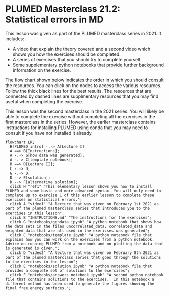 #  PLUMED Masterclass 21.2: Statistical errors in MD 

This lesson was given as part of the PLUMED masterclass series in 2021.  It includes:

* A video that explain the theory covered and a second video which shows you how the exercises should be completed.
* A series of exercises that you should try to complete yourself.
* Some supplementary python notebooks that provide further background information on the exercise.

The flow chart shown below indicates the order in which you should consult the resources.  You can click on the nodes to access the various resources.  Follow the thick black lines for the best results.  The resources that are connected by dashed lines are supplmentary resources that you may find useful when completing the exercise. 

This lesson was the second masterclass in the 2021 series.  You will likely be able to complete the exercise without completing all the exercises in the first masterclass in the series.  However, the earlier masterclass contains instructions for installing PLUMED using conda that you may need to consult if you have not installed it already.

```mermaid
flowchart LR;
  H[PLUMED intro] -.-> A[Lecture I] 
  A ==> B[Instructions];
  A -.-> G[how data was generated];
  A -.-> C[template notebook];
  B ==> D[Lecture II];
  C -.-> D;
  G -.-> D;
  D --> E[solution];
  D --> F[alternative solution];
  click H "ref1" "This elementary lesson shows you how to install PLUMED and some basic and more advanced syntax. You will only need to complete up to exercise 1 of this earlier lesson to complete these exercises on statistical errors.";
  click A "video1" "A lecture that was given on February 1st 2021 as part of the plumed masterclass series that introduces you to the exercises in this lesson";
  click B "INSTRUCTIONS.md" "The instructions for the exercises";
  click G "notebooks/gendata.ipynb" "A python notebook that shows how the data sets in the files uncorrelated_data, correlated_data and weighted data that are all used in the exericses was generated";
  click C "notebooks/template.ipynb" "A python notebook file that explains how you can work on the exercises from a python notebook.  Advice on running PLUMED from a notebook and on plotting the data that is generated is given.";
  click D "video2" "A lecture that was given on February 8th 2021 as part of the plumed masterclass series that goes through the solutions to the exercises in the lesson";
  click E "notebooks/solution.ipynb" "A python notebook file that provides a complete set of solutions to the exercises";
  click F "notebooks/answers_notebook.ipynb" "A second python notebook file that contains solutions to the exercises.  In this notebook a different method has been used to generate the figures showing the final free energy surfaces.";
```
